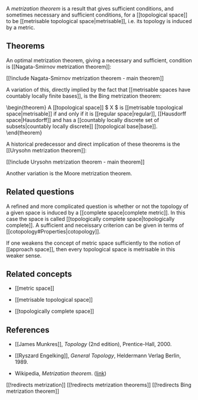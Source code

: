 A _metrization theorem_ is a result that gives sufficient conditions, and sometimes necessary and sufficient conditions, for a [[topological space]] to be [[metrisable topological space|metrisable]], i.e. its topology is induced by a metric. 

## Theorems

An optimal metrization theorem, giving a necessary and sufficient, condition is [[Nagata-Smirnov metrization theorem]]:

[[!include Nagata-Smirnov metrization theorem - main theorem]]

A variation of this, directly implied by the fact that [[metrisable spaces have countably locally finite bases]], is the Bing metrization theorem:

\begin{theorem}
A [[topological space]] $ X $ is [[metrisable topological space|metrisable]] if and only if it is [[regular space|regular]], [[Hausdorff space|Hausdorff]] and has a [[countably locally discrete set of subsets|countably locally discrete]] [[topological base|base]]. 
\end{theorem}

A historical predecessor and direct implication of these theorems is the [[Urysohn metrization theorem]]:

[[!include Urysohn metrization theorem - main theorem]]

Another variation is the Moore metrization theorem.




## Related questions

A refined and more complicated question is whether or not the topology of a given space is induced by a [[complete space|complete metric]]. In this case the space is called [[topologically complete space|topologically complete]]. A sufficient and neceissary criterion can be given in terms of [[cotopology#Properties|cotopology]].

If one weakens the concept of metric space sufficiently to the notion of [[approach space]], then every topological space is metrisable in this weaker sense.

## Related concepts

* [[metric space]]

* [[metrisable topological space]]

* [[topologically complete space]]

## References 

* [[James Munkres]], _Topology_ (2nd edition), Prentice-Hall, 2000.
 
* [[Ryszard Engelking]], _General Topology_, Heldermann Verlag Berlin, 1989.

* Wikipedia, _Metrization theorem_. ([link](http://en.wikipedia.org/wiki/Metrization_theorem)) 

[[!redirects metrization]]
[[!redirects metrization theorems]]
[[!redirects Bing metrization theorem]]